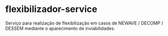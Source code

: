 # flexibilizador-service
Serviço para realização de flexibilização em casos de NEWAVE / DECOMP / DESSEM mediante o aparecimento de inviabilidades.
